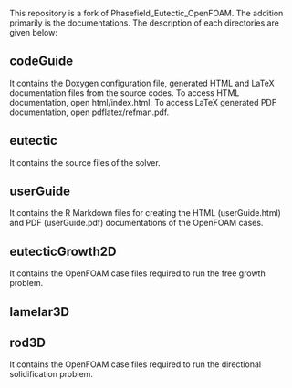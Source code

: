 This repository is a fork of Phasefield_Eutectic_OpenFOAM. The addition primarily is the documentations. The description of each directories are given below:

## codeGuide

It contains the Doxygen configuration file, generated HTML and LaTeX documentation files from the source codes. To access HTML documentation, open html/index.html. To access LaTeX generated PDF documentation, open pdflatex/refman.pdf.

## eutectic

It contains the source files of the solver.

## userGuide

It contains the R Markdown files for creating the HTML (userGuide.html) and PDF (userGuide.pdf) documentations of the OpenFOAM cases.

## eutecticGrowth2D

It contains the OpenFOAM case files required to run the free growth problem.

## lamelar3D



## rod3D

It contains the OpenFOAM case files required to run the directional solidification problem.

